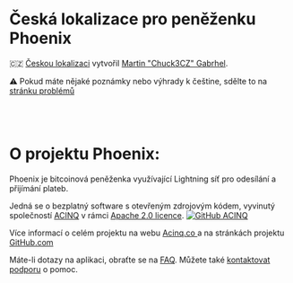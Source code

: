 # Česká lokalizace pro peněženku Phoenix
<p>
🇨🇿 <a href="https://github.com/Chuck3CZ/phoenix-kmm-Phoenix-CS-CZ">Českou lokalizaci</a> vytvořil <a href="https://github.com/Chuck3CZ/">Martin "Chuck3CZ" Gabrhel</a>.
</p>
<p>
⚠️ Pokud máte nějaké poznámky nebo výhrady k češtine, sdělte to na <a href="https://github.com/Chuck3CZ/phoenix-kmm-Phoenix-CS-CZ/issues"> stránku problémů </a>
</p>
<br>
<br>

# O projektu Phoenix:
<p>Phoenix je bitcoinová peněženka využívající Lightning síť
	pro odesílání a přijímání plateb.
</p>
<p>
Jedná se o bezplatný software s otevřeným zdrojovým kódem, vyvinutý společností
	<a href="https://phoenix.acinq.co">ACINQ</a> v rámci
	<a href="https://www.apache.org/licenses/LICENSE-2.0.txt">Apache 2.0 licence</a>.
	<a href="https://github.com/ACINQ/phoenix-kmm"><img src="https://github.com/ACINQ/phoenix-kmm/raw/master/.readme/phoenix_text.png" alt="GitHub ACINQ"></a>
</p>
<p>
Více informací o celém projektu na webu <a href="https://acinq.co/"> Acinq.co </a> a na stránkách projektu <a href="https://github.com/ACINQ/phoenix-kmm">GitHub.com</a>
<br>
</p>
<p>
	Máte-li dotazy na aplikaci, obraťte se na <a href="https://phoenix.acinq.co/faq">FAQ</a>.
	Můžete také <a href="https://phoenix.acinq.co/support">kontaktovat podporu</a> o pomoc.
</p>
